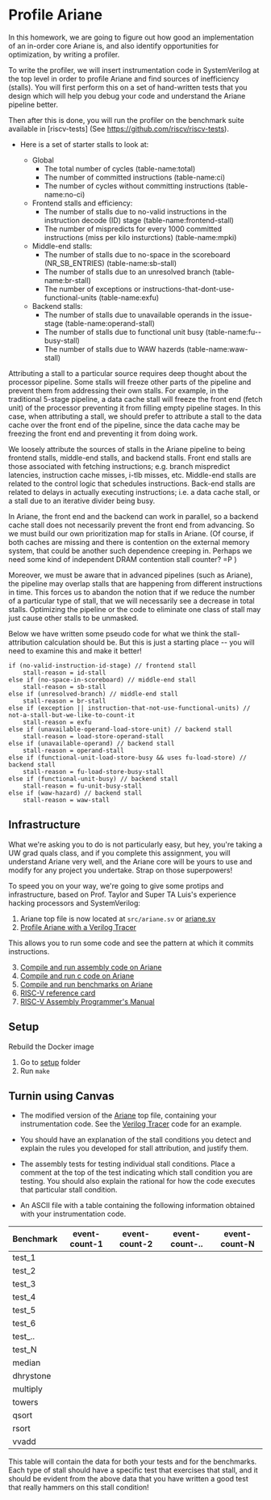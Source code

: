 # Profile Ariane

In this homework, we are going to figure out how good an implementation of an in-order core Ariane is,
and also identify opportunities for optimization, by writing a profiler.

To write the profiler, we will insert instrumentation code in SystemVerilog at the top level in order to profile Ariane and find sources of inefficiency (stalls).
You will first perform this on a set of hand-written tests that you design which will help you debug your code and understand
the Ariane pipeline better.

Then after this is done, you will run the profiler on the benchmark suite available in [riscv-tests] (See https://github.com/riscv/riscv-tests).

* Here is a set of starter stalls to look at:

    * Global
        + The total number of cycles (table-name:total) 
        + The number of committed instructions (table-name:ci)
        + The number of cycles without committing instructions (table-name:no-ci)
    * Frontend stalls and efficiency:
        + The number of stalls due to no-valid instructions in the instruction decode (ID) stage (table-name:frontend-stall)
        + The number of mispredicts for every 1000 committed instructions (miss per kilo insturctions) (table-name:mpki)
    * Middle-end stalls:
        + The number of stalls due to no-space in the scoreboard (NR_SB_ENTRIES) (table-name:sb-stall)
        + The number of stalls due to an unresolved branch (table-name:br-stall)
        + The number of exceptions or instructions-that-dont-use-functional-units (table-name:exfu)
    * Backend stalls:
        + The number of stalls due to unavailable operands in the issue-stage (table-name:operand-stall)
        + The number of stalls due to functional unit <name> busy (table-name:fu-<name>-busy-stall)
        + The number of stalls due to WAW hazerds (table-name:waw-stall)

Attributing a stall to a particular source requires deep thought about the processor pipeline.
Some stalls will freeze other parts of the pipeline and prevent them from addressing their own stalls. For example, in the traditional 5-stage pipeline, a data cache stall will freeze the front end (fetch unit) of the processor
preventing it from filling empty pipeline stages. In this case, when attributing a stall, we should prefer to attribute a stall to the data cache over the front end of the pipeline,
since the data cache may be freezing the front end and preventing it from doing work.

We loosely attribute the sources of stalls in the Ariane pipeline to being frontend stalls, middle-end stalls, and backend stalls. Front end stalls are those associated with fetching instructions; 
e.g. branch mispredict latencies, instruction cache misses, i-tlb misses, etc. Middle-end stalls are related to the control logic that schedules instructions. Back-end stalls are related to delays in actually executing instructions; 
i.e. a data cache stall, or a stall due to an iterative divider being busy.

In Ariane, the front end and the backend can work in parallel, so a backend cache stall does not necessarily prevent the front end from advancing. So we must build our own
prioritization map for stalls in Ariane. (Of course, if both caches are missing and there is contention on the external memory system, that could be another such dependence creeping in. 
Perhaps we need some kind of independent DRAM contention stall counter? =P )

Moreover, we must be aware that in advanced pipelines (such as Ariane), the pipeline may overlap stalls that are happening from different instructions in time. 
This forces us to abandon the notion that if we reduce the number of a particular type of stall, that we will necessarily see a decrease in total stalls. 
Optimizing the pipeline or the code to eliminate one class of stall may just cause other stalls to be unmasked.

Below we have written some pseudo code for what we think the stall-attribution calculation should be. But this is just a starting place -- you will need to examine this and make it better!

```
if (no-valid-instruction-id-stage) // frontend stall
    stall-reason = id-stall
else if (no-space-in-scoreboard) // middle-end stall
    stall-reason = sb-stall
else if (unresolved-branch) // middle-end stall
    stall-reason = br-stall
else if (exception || instruction-that-not-use-functional-units) // not-a-stall-but-we-like-to-count-it
    stall-reason = exfu
else if (unavailable-operand-load-store-unit) // backend stall
    stall-reason = load-store-operand-stall    
else if (unavailable-operand) // backend stall
    stall-reason = operand-stall
else if (functional-unit-load-store-busy && uses fu-load-store) // backend stall
    stall-reason = fu-load-store-busy-stall
else if (functional-unit-busy) // backend stall
    stall-reason = fu-unit-busy-stall
else if (waw-hazard) // backend stall
    stall-reason = waw-stall
```

## Infrastructure

What we're asking you to do is not particularly easy, but hey, you're taking a UW grad quals class, and if you complete this assignment, you will understand Ariane very well, and the Ariane core will
be yours to use and modify for any project you undertake. Strap on those superpowers!

To speed you on your way, we're going to give some protips and infrastructure, based on Prof. Taylor and Super TA Luis's experience hacking processors and SystemVerilog:

1. Ariane top file is now located at `src/ariane.sv` or [ariane.sv](https://bitbucket.org/taylor-bsg/cse548-18sp-hw/src/master/hw1/src/ariane.sv)
2. [Profile Ariane with a Verilog Tracer](tracer.md)

This allows you to run some code and see the pattern at which it commits instructions. 

3. [Compile and run assembly code on Ariane](assembly.md)
4. [Compile and run c code on Ariane](c.md)
5. [Compile and run benchmarks on Ariane](benchmark.md)
6. [RISC-V reference card](https://www.cl.cam.ac.uk/teaching/1617/ECAD+Arch/files/docs/RISCVGreenCardv8-20151013.pdf)
7. [RISC-V Assembly Programmer's Manual](https://github.com/riscv/riscv-asm-manual/blob/master/riscv-asm.md)



## Setup

Rebuild the Docker image

1. Go to [setup](https://bitbucket.org/taylor-bsg/cse548-18sp-hw/src/master/setup/) folder
2. Run `make`


## Turnin using Canvas

* The modified version of the [Ariane](https://bitbucket.org/taylor-bsg/cse548-18sp-hw/src/master/hw1/src/ariane.sv) top file, containing your
instrumentation code. See the [Verilog Tracer](tracer.md) code for an example. 

* You should have an explanation of the stall conditions you detect and explain the rules you developed for stall attribution, and justify them.

* The assembly tests for testing individual stall conditions. Place a comment at the top of the test indicating which stall condition you are testing. You should also explain the rational for how the code executes that particular stall condition.

* An ASCII file with a table containing the following information obtained with your instrumentation code.

| Benchmark | event-count-1 | event-count-2 | event-count-..| event-count-N |
|-----------|---------------|---------------|---------------|---------------|
| test_1    | | | |
| test_2    | | | |
| test_3    | | | |
| test_4    | | | |
| test_5    | | | |
| test_6    | | | |
| test_..   | | | |
| test_N    | | | |
| median    | | | |
| dhrystone | | | |
| multiply  | | | |
| towers    | | | |
| qsort     | | | |
| rsort     | | | |
| vvadd     | | | |

This table will contain the data for both your tests and for the benchmarks. Each type of stall should have a specific test that exercises that stall, and it should be evident from the above data that you have written a good test that
really hammers on this stall condition!
